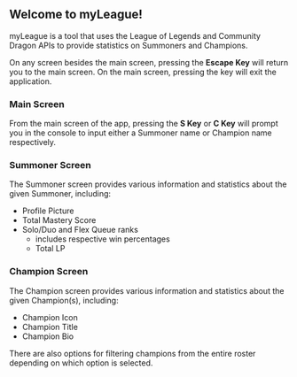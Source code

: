 ## Welcome to myLeague!

myLeague is a tool that uses the League of Legends and Community Dragon APIs to provide statistics on Summoners and
Champions.

On any screen besides the main screen, pressing the **Escape Key** will return you to the main screen. On the main
screen, pressing the key will exit the application.

### Main Screen

From the main screen of the app, pressing the **S Key** or **C Key** will prompt you in the console to input either a
Summoner name or Champion name respectively.

### Summoner Screen

The Summoner screen provides various information and statistics about the given Summoner, including:
* Profile Picture
* Total Mastery Score
* Solo/Duo and Flex Queue ranks
    * includes respective win percentages
    * Total LP 

### Champion Screen

The Champion screen provides various information and statistics about the given Champion(s), including:
* Champion Icon
* Champion Title
* Champion Bio

There are also options for filtering champions from the entire roster depending on which option is selected.